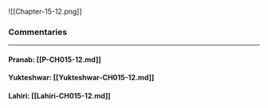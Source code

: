![[Chapter-15-12.png]]

### Commentaries

---

#### Pranab: [[P-CH015-12.md]]

#### Yukteshwar: [[Yukteshwar-CH015-12.md]]

#### Lahiri: [[Lahiri-CH015-12.md]]
